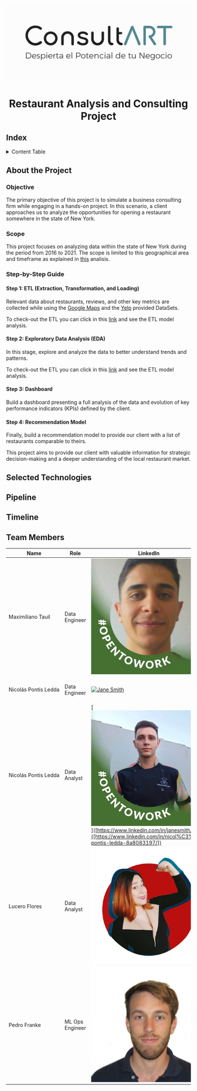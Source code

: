 # <p align="center"> <img src="Images/Logo2.png" alt="Texto Alternativo" width="800"/> </p>

# <h1 align=center> **Restaurant Analysis and Consulting Project** </h1>

## Index

<details>
  <summary>Content Table</summary>
  <ol>
    <li><a href="#Index">Index</a></li>
    <li><a href="#about-the-project">About the Project</a></li>
    <li><a href="#selected-technologies">Selected Technologies</a></li>
    <li><a href="#Pipeline">Project Pipeline</a></li>
    <li><a href="#Timeline">Project Timeline</a></li>
    <li><a href="#team-members">Team Members</a></li>
  </ol>
</details>

## About the Project

### Objective

The primary objective of this project is to simulate a business consulting firm while engaging in a hands-on project. In this scenario, a client approaches us to analyze the opportunities for opening a restaurant somewhere in the state of New York.

### Scope

This project focuses on analyzing data within the state of New York during the period from 2016 to 2021. The scope is limited to this geographical area and timeframe as explained in [this](link) analisis.

### Step-by-Step Guide

#### Step 1: ETL (Extraction, Transformation, and Loading)

Relevant data about restaurants, reviews, and other key metrics are collected while using the [Google Maps](https://drive.google.com/drive/folders/1Wf7YkxA0aHI3GpoHc9Nh8_scf5BbD4DA) and the [Yelp](https://drive.google.com/drive/folders/1TI-SsMnZsNP6t930olEEWbBQdo_yuIZF) provided DataSets.

To check-out the ETL you can click in this [link](/Data%20Engineering/) and see the ETL model analysis.

#### Step 2: Exploratory Data Analysis (EDA)

In this stage, explore and analyze the data to better understand trends and patterns.

To check-out the ETL you can click in this [link](/Data%20Analysis/) and see the ETL model analysis.

#### Step 3: Dashboard

Build a dashboard presenting a full analysis of the data and evolution of key performance indicators (KPIs) defined by the client.

#### Step 4: Recommendation Model

Finally, build a recommendation model to provide our client with a list of restaurants comparable to theirs.

This project aims to provide our client with valuable information for strategic decision-making and a deeper understanding of the local restaurant market.

## Selected Technologies



## Pipeline



## Timeline



## Team Members

| Name                 | Role               | LinkedIn                                      | Contributions                         |
| -------------------- | -----------------  | --------------------------------------------- | ------------------------------------- |
| Maximiliano Tauil    | Data Engineer    | [![Maximiliano Tauil](Images/Maxi.jpeg)]([https://www.linkedin.com/in/maximiliano-tauil-3a0010252/]) | Data engineering, pipeline development |
| Nicolás Pontis Ledda | Data Engineer      | [![Jane Smith](link_to_image)]([https://www.linkedin.com/in/janesmith/]) | Data engineering, pipeline development |
| Nicolás Pontis Ledda | Data Analyst      | [![Nicolás Pontis Ledda](Images/Nico.jpeg)]([https://www.linkedin.com/in/janesmith/]([https://www.linkedin.com/in/nicol%C3%A1s-pontis-ledda-8a8083197/]) | Data analysis, visualization |
| Lucero Flores        | Data Analyst       | [![Lucero Flores](Images/Lucero.jpeg)]([https://www.linkedin.com/in/lucerofa/]) | Data analysis, visualization          |
| Pedro Franke         | ML Ops Engineer    | [![Pedro Franke](Images/Pedro.jpeg)]([https://www.linkedin.com/in/pedro-franke/]) | Machine learning model, model deployment              |


